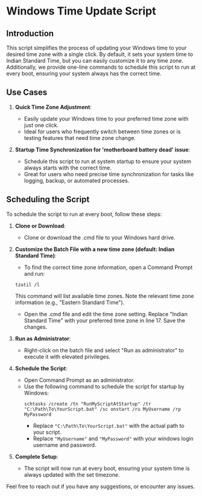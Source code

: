 # Windows Time Update Script

## Introduction
This script simplifies the process of updating your Windows time to your desired time zone with a single click. By default, it sets your system time to Indian Standard Time, but you can easily customize it to any time zone. Additionally, we provide one-line commands to schedule this script to run at every boot, ensuring your system always has the correct time.

## Use Cases

1. **Quick Time Zone Adjustment**:
   - Easily update your Windows time to your preferred time zone with just one click.
   - Ideal for users who frequently switch between time zones or is testing features that need time zone change.

2. **Startup Time Synchronization for 'motherboard battery dead' issue**:
   - Schedule this script to run at system startup to ensure your system always starts with the correct time.
   - Great for users who need precise time synchronization for tasks like logging, backup, or automated processes.


## Scheduling the Script

To schedule the script to run at every boot, follow these steps:

1. **Clone or Download**:
   - Clone or download the .cmd file to your Windows hard drive.

2. **Customize the Batch File with a new time zone (default: Indian Standard Time)**:
   -  To find the correct time zone information, open a Command Prompt and run:
     ```batch
     tzutil /l
     ```
    This command will list available time zones. Note the relevant time zone information (e.g., "Eastern Standard Time").
   - Open the .cmd file and edit the time zone setting. Replace "Indian Standard Time" with your preferred time zone in line 17. Save the changes.
     
4. **Run as Administrator**:
   - Right-click on the batch file and select "Run as administrator" to execute it with elevated privileges.

5. **Schedule the Script**:
   - Open Command Prompt as an administrator.
   - Use the following command to schedule the script for startup by Windows:
     ```batch
     schtasks /create /tn "RunMyScriptAtStartup" /tr "C:\Path\To\YourScript.bat" /sc onstart /ru MyUsername /rp MyPassword
     ```
     - Replace `"C:\Path\To\YourScript.bat"` with the actual path to your script.
     - Replace `"MyUsername"` and `"MyPassword"` with your windows login username and password.

6. **Complete Setup**:
   - The script will now run at every boot, ensuring your system time is always updated with the set timezone.

Feel free to reach out if you have any suggestions, or encounter any issues.
